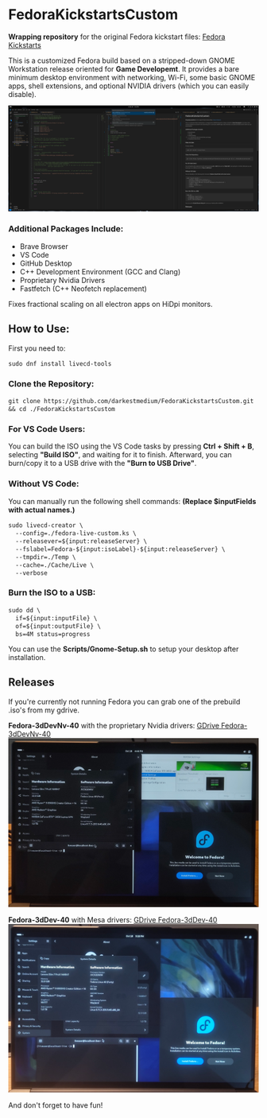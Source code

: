 # FedoraKickstartsCustom


**Wrapping repository** for the original Fedora kickstart files: [Fedora Kickstarts](https://pagure.io/fedora-kickstarts)

This is a customized Fedora build based on a stripped-down GNOME Workstation release oriented for **Game Developemt**. It provides a bare minimum desktop environment with networking, Wi-Fi, some basic GNOME apps, shell extensions, and optional NVIDIA drivers (which you can easily disable).

![Fedora 40 Live iso with Nvidia drivers](./Docs/FedoraKickstartsCustom.png)

### Additional Packages Include:
- Brave Browser
- VS Code
- GitHub Desktop
- C++ Development Environment (GCC and Clang)
- Proprietary Nvidia Drivers 
- Fastfetch (C++ Neofetch replacement)

Fixes fractional scaling on all electron apps on HiDpi monitors.


## How to Use:
First you need to:

```
sudo dnf install livecd-tools
```


### Clone the Repository:

```
git clone https://github.com/darkestmedium/FedoraKickstartsCustom.git && cd ./FedoraKickstartsCustom
```


### For VS Code Users:
You can build the ISO using the VS Code tasks by pressing **Ctrl + Shift + B**, selecting **"Build ISO"**, and waiting for it to finish. Afterward, you can burn/copy it to a USB drive with the **"Burn to USB Drive"**.


### Without VS Code:
You can manually run the following shell commands: **(Replace $inputFields with actual names.)**

```
sudo livecd-creator \
  --config=./fedora-live-custom.ks \
  --releasever=${input:releaseServer} \
  --fslabel=Fedora-${input:isoLabel}-${input:releaseServer} \
  --tmpdir=./Temp \
  --cache=./Cache/Live \
  --verbose
```


### Burn the ISO to a USB:

```
sudo dd \
  if=${input:inputFile} \
  of=${input:outputFile} \
  bs=4M status=progress
```

You can use the **Scripts/Gnome-Setup.sh** to setup your desktop after installation.


## Releases
If you're currently not running Fedora you can grab one of the prebuild .iso's from my gdrive.

**Fedora-3dDevNv-40** with the proprietary Nvidia drivers:
[GDrive Fedora-3dDevNv-40](https://drive.google.com/file/d/1ezryOv993FRDWLDq7fHIwa14IoSR4Nis/view?usp=drive_link)
![Fedora 40 Live iso with Nvidia drivers](./Docs/Fedora-3dDevNv.png)

**Fedora-3dDev-40** with Mesa drivers:
[GDrive Fedora-3dDev-40](https://drive.google.com/file/d/1oCQ2pPDP2Kp4E0k-W_AFcX0tjtD10G9J/view?usp=sharing)
![Fedora 40 Live iso with Mesa drivers](./Docs/Fedora-3dDev.png)


And don't forget to have fun!